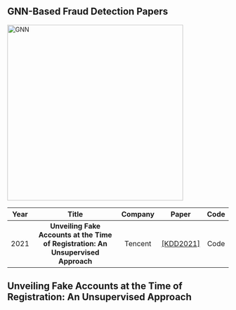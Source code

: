 ## GNN-Based Fraud Detection Papers

<img src="https://github.com/zixi-liu/GNN-Fraud-Detection-Papers/blob/main/Img/GNN.png" alt="GNN" width = "400"/>

| Year  | Title | Company | Paper | Code  |
| :---: | :---: | :---: | :---: | :---: |
| 2021  | **Unveiling Fake Accounts at the Time of Registration: An Unsupervised Approach** | Tencent | [[KDD2021]](https://dl.acm.org/doi/pdf/10.1145/3447548.3467094) | Code |

## Unveiling Fake Accounts at the Time of Registration: An Unsupervised Approach
